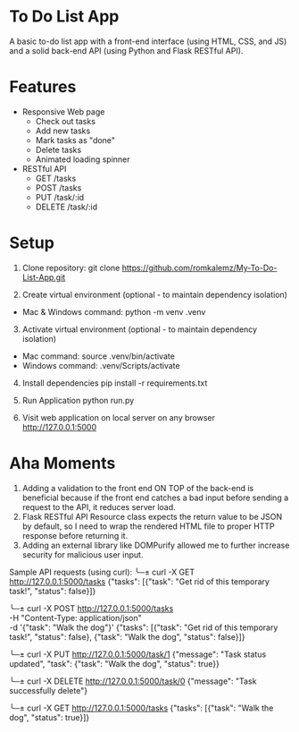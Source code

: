 # To Do List App
A basic to-do list app with a front-end interface (using HTML, CSS, and JS) and a solid back-end API (using Python and Flask RESTful API).

# Features
- Responsive Web page
    - Check out tasks
    - Add new tasks
    - Mark tasks as "done"
    - Delete tasks
    - Animated loading spinner
- RESTful API
    - GET /tasks
    - POST /tasks
    - PUT /task/:id
    - DELETE /task/:id

# Setup
1. Clone repository:
    git clone https://github.com/romkalemz/My-To-Do-List-App.git

2. Create virtual environment (optional - to maintain dependency isolation)
- Mac & Windows command:
    python -m venv .venv

3. Activate virtual environment (optional - to maintain dependency isolation)
- Mac command:
    source .venv/bin/activate
- Windows command:
    .venv/Scripts/activate

4. Install dependencies
    pip install -r requirements.txt

5. Run Application
    python run.py

6. Visit web application on local server on any browser
    http://127.0.0.1:5000

# Aha Moments
1. Adding a validation to the front end ON TOP of the back-end is beneficial because if the front end catches a bad input before sending a request to the API, it reduces server load.
2. Flask RESTful API Resource class expects the return value to be JSON by default, so I need to wrap the rendered HTML file to proper HTTP response before returning it.
3. Adding an external library like DOMPurify allowed me to further increase security for malicious user input.

Sample API requests (using curl):
╰─± curl -X GET http://127.0.0.1:5000/tasks
{"tasks": [{"task": "Get rid of this temporary task!", "status": false}]}

╰─± curl -X POST http://127.0.0.1:5000/tasks \
-H "Content-Type: application/json" \
-d '{"task": "Walk the dog"}' 
{"tasks": [{"task": "Get rid of this temporary task!", "status": false}, {"task": "Walk the dog", "status": false}]}

╰─± curl -X PUT http://127.0.0.1:5000/task/1
{"message": "Task status updated", "task": {"task": "Walk the dog", "status": true}}

╰─± curl -X DELETE http://127.0.0.1:5000/task/0
{"message": "Task successfully delete"}

╰─± curl -X GET http://127.0.0.1:5000/tasks
{"tasks": [{"task": "Walk the dog", "status": true}]}